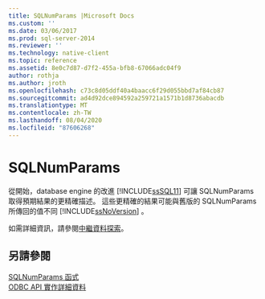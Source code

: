 ```yaml
---
title: SQLNumParams |Microsoft Docs
ms.custom: ''
ms.date: 03/06/2017
ms.prod: sql-server-2014
ms.reviewer: ''
ms.technology: native-client
ms.topic: reference
ms.assetid: 8e0c7d87-d7f2-455a-bfb8-67066adc04f9
author: rothja
ms.author: jroth
ms.openlocfilehash: c73c8d05ddf40a4baacc6f29d055bbd7af84cb87
ms.sourcegitcommit: ad4d92dce894592a259721a1571b1d8736abacdb
ms.translationtype: MT
ms.contentlocale: zh-TW
ms.lasthandoff: 08/04/2020
ms.locfileid: "87606268"
---
```

# <a name="sqlnumparams"></a>SQLNumParams
  從開始，database engine 的改進 [!INCLUDE[ssSQL11](../../includes/sssql11-md.md)] 可讓 SQLNumParams 取得預期結果的更精確描述。 這些更精確的結果可能與舊版的 SQLNumParams 所傳回的值不同 [!INCLUDE[ssNoVersion](../../includes/ssnoversion-md.md)] 。  
  
 如需詳細資訊，請參閱[中繼資料探索](../native-client/features/metadata-discovery.md)。  
  
## <a name="see-also"></a>另請參閱  
 [SQLNumParams 函式](https://go.microsoft.com/fwlink/?LinkId=58404)   
 [ODBC API 實作詳細資料](odbc-api-implementation-details.md)  
  
  
